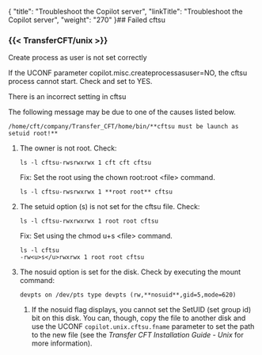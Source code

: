 {
    "title": "Troubleshoot the Copilot server",
    "linkTitle": "Troubleshoot the Copilot server",
    "weight": "270"
}## Failed cftsu

### {{< TransferCFT/unix  >}}

Create process as user is not set correctly

If the UCONF parameter copilot.misc.createprocessasuser=NO, the cftsu process cannot start. Check and set to YES.

There is an incorrect setting in cftsu

The following message may be due to one of the causes listed below.

```
/home/cft/company/Transfer_CFT/home/bin/**cftsu must be launch as setuid root!**
```

1. The owner is not root. Check:  
    ```
    ls -l cftsu-rwsrwxrwx 1 cft cft cftsu
    ```

    Fix: Set the root using the chown root:root &lt;file> command.

    ```
    ls -l cftsu-rwsrwxrwx 1 **root root** cftsu
    ```

1. The setuid option (s) is not set for the cftsu file. Check:  
    ```
    ls -l cftsu-rwxrwxrwx 1 root root cftsu
    ```

    Fix: Set using the chmod u+s &lt;file> command.

    ```
    ls -l cftsu
    -rw<u>s</u>rwxrwx 1 root root cftsu
    ```

1. The nosuid option is set for the disk. Check by executing the mount command:  
    ``` > mount
    devpts on /dev/pts type devpts (rw,**nosuid**,gid=5,mode=620)
    ```
    1.  If the nosuid flag displays, you cannot set the SetUID (set group id) bit on this disk. You can, though, copy the file to another disk and use the UCONF `copilot.unix.cftsu.fname` parameter to set the path to the new file (see the *Transfer CFT Installation Guide - Unix* for more information).
